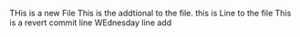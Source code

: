 THis is a new File
This is the addtional to the file. 
this is  Line to the file 
This is a revert commit line 
WEdnesday line add

